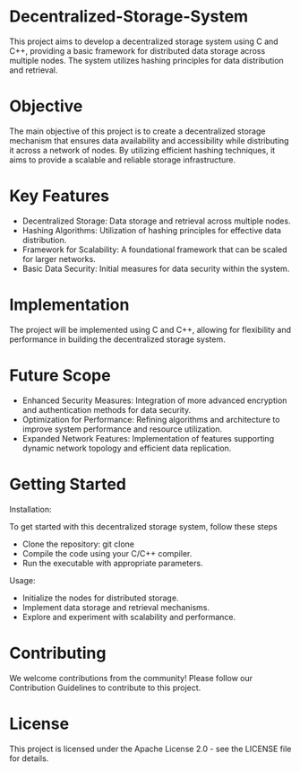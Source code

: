 # Decentralized-Storage-System
This project aims to develop a decentralized storage system using C and C++, providing a basic framework for distributed data storage across multiple nodes. The system utilizes hashing principles for data distribution and retrieval.

# Objective

The main objective of this project is to create a decentralized storage mechanism that ensures data availability and accessibility while distributing it across a network of nodes. By utilizing efficient hashing techniques, it aims to provide a scalable and reliable storage infrastructure.


# Key Features

- Decentralized Storage: Data storage and retrieval across multiple nodes.
- Hashing Algorithms: Utilization of hashing principles for effective data distribution.
- Framework for Scalability: A foundational framework that can be scaled for larger networks.
- Basic Data Security: Initial measures for data security within the system.


# Implementation

The project will be implemented using C and C++, allowing for flexibility and performance in building the decentralized storage system.


# Future Scope

- Enhanced Security Measures: Integration of more advanced encryption and authentication methods for data security.
- Optimization for Performance: Refining algorithms and architecture to improve system performance and resource utilization.
- Expanded Network Features: Implementation of features supporting dynamic network topology and efficient data replication.


# Getting Started

Installation:

To get started with this decentralized storage system, follow these steps

- Clone the repository: git clone <repository-url>
- Compile the code using your C/C++ compiler.
- Run the executable with appropriate parameters.

Usage:
- Initialize the nodes for distributed storage.
- Implement data storage and retrieval mechanisms.
- Explore and experiment with scalability and performance.


# Contributing

We welcome contributions from the community! Please follow our Contribution Guidelines to contribute to this project.

# License

This project is licensed under the Apache License 2.0 - see the LICENSE file for details.
